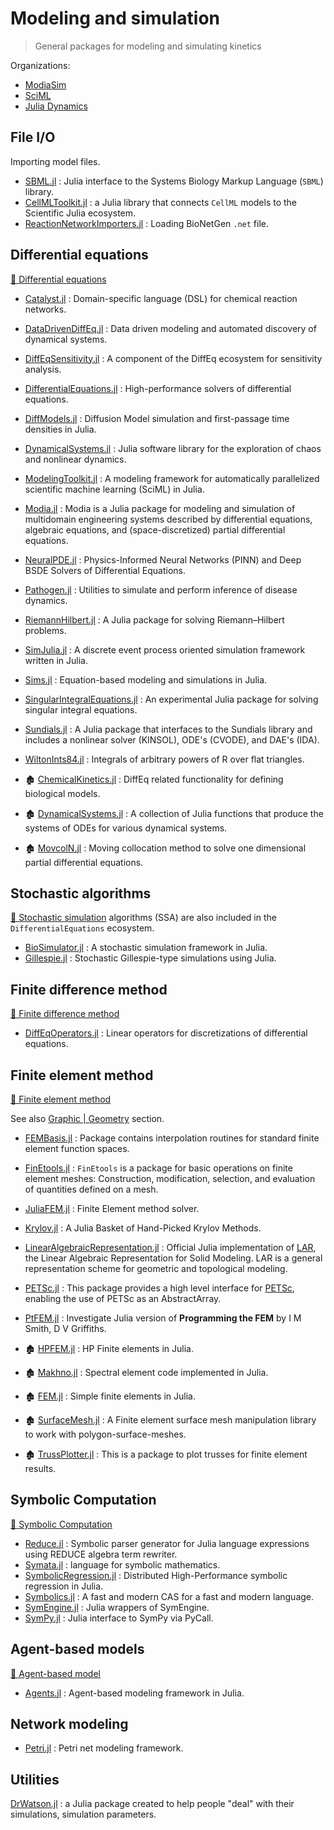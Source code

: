 # Modeling and simulation

> General packages for modeling and simulating kinetics

Organizations:
- [ModiaSim](https://github.com/ModiaSim)
- [SciML](https://github.com/SciML)
- [Julia Dynamics](https://juliadynamics.github.io/JuliaDynamics/)

## File I/O

Importing model files.

- [SBML.jl](https://github.com/LCSB-BioCore/SBML.jl) : Julia interface to the Systems Biology Markup Language (`SBML`) library.
- [CellMLToolkit.jl](https://github.com/SciML/CellMLToolkit.jl) : a Julia library that connects `CellML` models to the Scientific Julia ecosystem.
- [ReactionNetworkImporters.jl](https://github.com/SciML/ReactionNetworkImporters.jl) : Loading BioNetGen `.net` file.


## Differential equations

[📖 Differential equations](https://en.wikipedia.org/wiki/Differential_equation)

- [Catalyst.jl](https://github.com/SciML/Catalyst.jl) : Domain-specific language (DSL) for chemical reaction networks.
- [DataDrivenDiffEq.jl](https://github.com/SciML/DataDrivenDiffEq.jl) : Data driven modeling and automated discovery of dynamical systems.
- [DiffEqSensitivity.jl](https://github.com/SciML/DiffEqSensitivity.jl) : A component of the DiffEq ecosystem for sensitivity analysis.
- [DifferentialEquations.jl](https://github.com/SciML/DifferentialEquations.jl) : High-performance solvers of differential equations.
- [DiffModels.jl](https://github.com/jdrugo/DiffModels.jl) : Diffusion Model simulation and first-passage time densities in Julia.
- [DynamicalSystems.jl](https://github.com/JuliaDynamics/DynamicalSystems.jl) : Julia software library for the exploration of chaos and nonlinear dynamics.
- [ModelingToolkit.jl](https://github.com/SciML/ModelingToolkit.jl) : A modeling framework for automatically parallelized scientific machine learning (SciML) in Julia.
- [Modia.jl](https://github.com/ModiaSim/Modia.jl) : Modia is a Julia package for modeling and simulation of multidomain engineering systems described by differential equations, algebraic equations, and (space-discretized) partial differential equations.  
- [NeuralPDE.jl](https://github.com/SciML/NeuralPDE.jl) : Physics-Informed Neural Networks (PINN) and Deep BSDE Solvers of Differential Equations.
- [Pathogen.jl](https://github.com/jangevaa/Pathogen.jl) : Utilities to simulate and perform inference of disease dynamics.
- [RiemannHilbert.jl](https://github.com/JuliaHolomorphic/RiemannHilbert.jl) : A Julia package for solving Riemann–Hilbert problems.
- [SimJulia.jl](https://github.com/BenLauwens/SimJulia.jl) : A discrete event process oriented simulation framework written in Julia.
- [Sims.jl](https://github.com/tshort/Sims.jl) : Equation-based modeling and simulations in Julia.
- [SingularIntegralEquations.jl](https://github.com/JuliaApproximation/SingularIntegralEquations.jl) : An experimental Julia package for solving singular integral equations.
- [Sundials.jl](https://github.com/SciML/Sundials.jl) : A Julia package that interfaces to the Sundials library and includes a nonlinear solver (KINSOL), ODE's (CVODE), and DAE's (IDA).
- [WiltonInts84.jl](https://github.com/krcools/WiltonInts84.jl) : Integrals of arbitrary powers of R over flat triangles.


- 🏚️ [ChemicalKinetics.jl](https://github.com/papamarkou/ChemicalKinetics.jl) :  DiffEq related functionality for defining biological models.
- 🏚️ [DynamicalSystems.jl](https://github.com/timothyrenner/DynamicalSystems.jl) : A collection of Julia functions that produce the systems of ODEs for various dynamical systems.
- 🏚️ [MovcolN.jl](https://github.com/pwl/MovcolN.jl) : Moving collocation method to solve one dimensional partial differential equations.


## Stochastic algorithms

[📖 Stochastic simulation](https://en.wikipedia.org/wiki/Stochastic_simulation) algorithms (SSA) are also included in the `DifferentialEquations` ecosystem.

- [BioSimulator.jl](https://github.com/alanderos91/BioSimulator.jl) : A stochastic simulation framework in Julia.
- [Gillespie.jl](https://github.com/sdwfrost/Gillespie.jl) : Stochastic Gillespie-type simulations using Julia.

## Finite difference method

[📖 Finite difference method](https://en.wikipedia.org/wiki/Finite_difference_method)

- [DiffEqOperators.jl](https://github.com/SciML/DiffEqOperators.jl) : Linear operators for discretizations of differential equations.

## Finite element method

[📖 Finite element method](https://en.wikipedia.org/wiki/Finite_element_method)

See also [Graphic | Geometry](/graphics?id=geometry) section.

- [FEMBasis.jl](https://github.com/JuliaFEM/FEMBasis.jl) : Package contains interpolation routines for standard finite element function spaces.
- [FinEtools.jl](https://github.com/PetrKryslUCSD/FinEtools.jl) : `FinEtools` is a package for basic operations on finite element meshes: Construction, modification, selection, and evaluation of quantities defined on a mesh.
- [JuliaFEM.jl](https://github.com/JuliaFEM/JuliaFEM.jl) : Finite Element method solver.
- [Krylov.jl](https://github.com/JuliaSmoothOptimizers/Krylov.jl) : A Julia Basket of Hand-Picked Krylov Methods.
- [LinearAlgebraicRepresentation.jl](https://github.com/cvdlab/LinearAlgebraicRepresentation.jl) : Official Julia implementation of [LAR](http://dx.doi.org/10.1016/j.cad.2013.08.044), the Linear Algebraic Representation for Solid Modeling. LAR is a general representation scheme for geometric and topological modeling.
- [PETSc.jl](https://github.com/JuliaParallel/PETSc.jl) : This package provides a high level interface for [PETSc](https://www.mcs.anl.gov/petsc/), enabling the use of PETSc as an AbstractArray.
- [PtFEM.jl](https://github.com/PtFEM/PtFEM.jl) : Investigate Julia version of __Programming the FEM__ by I M Smith, D V Griffiths.


- 🏚️ [HPFEM.jl](https://github.com/pjabardo/HPFEM.jl) : HP Finite elements in Julia.
- 🏚️ [Makhno.jl](https://github.com/pjabardo/Makhno.jl) : Spectral element code implemented in Julia.
- 🏚️ [FEM.jl](https://github.com/pjabardo/FEM.jl) : Simple finite elements in Julia.
- 🏚️ [SurfaceMesh.jl](https://github.com/michelk/SurfaceMesh.jl) : A Finite element surface mesh manipulation library to work with polygon-surface-meshes.
- 🏚️ [TrussPlotter.jl](https://github.com/sjkelly/TrussPlotter.jl) : This is a package to plot trusses for finite element results.

## Symbolic Computation

[📖 Symbolic Computation](https://en.wikipedia.org/wiki/Symbolic_computation)

- [Reduce.jl](https://github.com/chakravala/Reduce.jl) : Symbolic parser generator for Julia language expressions using REDUCE algebra term rewriter.
- [Symata.jl](https://github.com/jlapeyre/Symata.jl) : language for symbolic mathematics.
- [SymbolicRegression.jl](https://github.com/MilesCranmer/SymbolicRegression.jl) : Distributed High-Performance symbolic regression in Julia.
- [Symbolics.jl](https://github.com/JuliaSymbolics/Symbolics.jl) : A fast and modern CAS for a fast and modern language.
- [SymEngine.jl](https://github.com/symengine/SymEngine.jl) : Julia wrappers of SymEngine.
- [SymPy.jl](https://github.com/JuliaPy/SymPy.jl) : Julia interface to SymPy via PyCall.

## Agent-based models

[📖 Agent-based model](https://en.wikipedia.org/wiki/Agent-based_model)

- [Agents.jl](https://github.com/JuliaDynamics/Agents.jl) : Agent-based modeling framework in Julia.

## Network modeling

- [Petri.jl](https://github.com/mehalter/Petri.jl) : Petri net modeling framework.

## Utilities

[DrWatson.jl](https://github.com/JuliaDynamics/DrWatson.jl) : a Julia package created to help people "deal" with their simulations, simulation parameters.